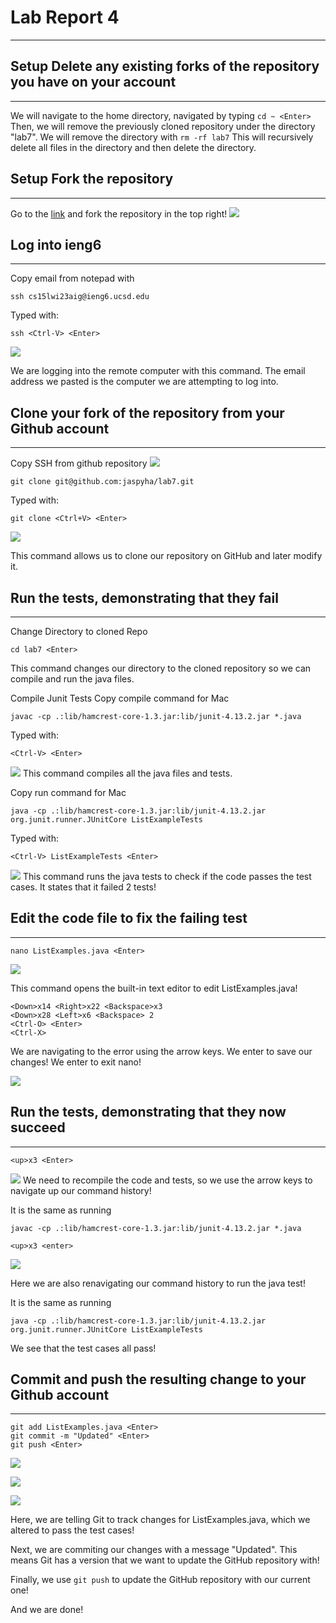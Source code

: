 # Lab Report 4
---
## Setup Delete any existing forks of the repository you have on your account
---
We will navigate to the home directory, navigated by typing ```cd ~ <Enter>``` 
Then, we will remove the previously cloned repository under the directory "lab7".
We will remove the directory with ```rm -rf lab7```
This will recursively delete all files in the directory and then delete the directory.

## Setup Fork the repository
---
Go to the [link](https://github.com/ucsd-cse15l-w23/lab7) and fork the repository in the top right!
![](https://cdn.discordapp.com/attachments/1078458930356834344/1079601047707857007/image.png)

## Log into ieng6
---
Copy email from notepad with <Ctrl-C>

```
ssh cs15lwi23aig@ieng6.ucsd.edu
```

Typed with:
```
ssh <Ctrl-V> <Enter>
```

![](https://cdn.discordapp.com/attachments/1078458930356834344/1078458946681045085/image.png)
  
We are logging into the remote computer with this command. The email address we pasted is the computer we are attempting to log into.

## Clone your fork of the repository from your Github account
---
Copy SSH from github repository
![](https://cdn.discordapp.com/attachments/1078458930356834344/1078460078555938927/image.png)

```
git clone git@github.com:jaspyha/lab7.git
```
Typed with:
```
git clone <Ctrl+V> <Enter>
```
![](https://cdn.discordapp.com/attachments/1078458930356834344/1078460295430799390/image.png)

This command allows us to clone our repository on GitHub and later modify it.
  
## Run the tests, demonstrating that they fail
---
Change Directory to cloned Repo
```
cd lab7 <Enter>
```

This command changes our directory to the cloned repository so we can compile and run the java files.
 
Compile Junit Tests
Copy compile command for Mac
```
javac -cp .:lib/hamcrest-core-1.3.jar:lib/junit-4.13.2.jar *.java
```
Typed with:
```
<Ctrl-V> <Enter>
```
![](https://cdn.discordapp.com/attachments/1078458930356834344/1078461919108804669/image.png)
This command compiles all the java files and tests.

Copy run command for Mac
```
java -cp .:lib/hamcrest-core-1.3.jar:lib/junit-4.13.2.jar org.junit.runner.JUnitCore ListExampleTests
```
Typed with:
```
<Ctrl-V> ListExampleTests <Enter>
```

![](https://cdn.discordapp.com/attachments/1078458930356834344/1078461851928645743/image.png)
This command runs the java tests to check if the code passes the test cases. It states that it failed 2 tests!
  
## Edit the code file to fix the failing test
---
```
nano ListExamples.java <Enter>
```
![](https://cdn.discordapp.com/attachments/1078458930356834344/1078462458466926723/image.png)

This command opens the built-in text editor to edit ListExamples.java!
  
```
<Down>x14 <Right>x22 <Backspace>x3
<Down>x28 <Left>x6 <Backspace> 2
<Ctrl-O> <Enter>
<Ctrl-X>
```
We are navigating to the error using the arrow keys.
We enter <Ctrl-O> <Enter> to save our changes!
We enter <Ctrl-X> to exit nano!

![](https://cdn.discordapp.com/attachments/1078458930356834344/1078463109334827039/image.png)

## Run the tests, demonstrating that they now succeed
---
```
<up>x3 <Enter>
```

![](https://cdn.discordapp.com/attachments/1078458930356834344/1078463576223776840/image.png)
We need to recompile the code and tests, so we use the arrow keys to navigate up our command history!

It is the same as running
  
```
javac -cp .:lib/hamcrest-core-1.3.jar:lib/junit-4.13.2.jar *.java
```

```
<up>x3 <enter>
```
![](https://cdn.discordapp.com/attachments/1078458930356834344/1078463458766503976/image.png)

Here we are also renavigating our command history to run the java test!

It is the same as running

```
java -cp .:lib/hamcrest-core-1.3.jar:lib/junit-4.13.2.jar org.junit.runner.JUnitCore ListExampleTests
```

We see that the test cases all pass!

## Commit and push the resulting change to your Github account
---
```
git add ListExamples.java <Enter>
git commit -m "Updated" <Enter>
git push <Enter>
```

![](https://cdn.discordapp.com/attachments/1078458930356834344/1078471931994570873/image.png)
  
![](https://cdn.discordapp.com/attachments/1078458930356834344/1078472063951589386/image.png)
  
![](https://cdn.discordapp.com/attachments/1078458930356834344/1078472127465918504/image.png)

Here, we are telling Git to track changes for ListExamples.java, which we altered to pass the test cases!

Next, we are commiting our changes with a message "Updated". 
This means Git has a version that we want to update the GitHub repository with!

Finally, we use ```git push``` to update the GitHub repository with our current one!

And we are done!

